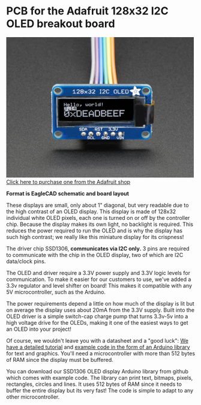 # PCB for the Adafruit 128x32 I2C OLED breakout board

<a href="http://www.adafruit.com/products/931"><img src="assets/image.jpg?raw=true" width="500px"><br/>Click here to purchase one from the Adafruit shop</a>

__Format is EagleCAD schematic and board layout__

These displays are small, only about 1" diagonal, but very readable due to the high contrast of an OLED display. This display is made of 128x32 individual white OLED pixels, each one is turned on or off by the controller chip. Because the display makes its own light, no backlight is required. This reduces the power required to run the OLED and is why the display has such high contrast; we really like this miniature display for its crispness!


The driver chip SSD1306, __communicates via I2C only.__ 3 pins are required to communicate with the chip in the OLED display, two of which are I2C data/clock pins.

The OLED and driver require a 3.3V power supply and 3.3V logic levels for communication. To make it easier for our customers to use, we've added a 3.3v regulator and level shifter on board! This makes it compatible with any 5V microcontroller, such as the Arduino.

The power requirements depend a little on how much of the display is lit but on average the display uses about 20mA from the 3.3V supply. Built into the OLED driver is a simple switch-cap charge pump that turns 3.3v-5v into a high voltage drive for the OLEDs, making it one of the easiest ways to get an OLED into your project!

Of course, we wouldn't leave you with a datasheet and a "good luck": [We have a detailed tutorial](http://learn.adafruit.com/monochrome-oled-breakouts) and [example code in the form of an Arduino library](https://github.com/adafruit/Adafruit_SSD1306) for text and graphics. You'll need a microcontroller with more than 512 bytes of RAM since the display must be buffered.

You can download our SSD1306 OLED display Arduino library from github which comes with example code. The library can print text, bitmaps, pixels, rectangles, circles and lines. It uses 512 bytes of RAM since it needs to buffer the entire display but its very fast! The code is simple to adapt to any other microcontroller.
